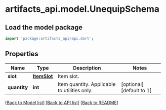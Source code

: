 # artifacts_api.model.UnequipSchema

## Load the model package
```dart
import 'package:artifacts_api/api.dart';
```

## Properties
Name | Type | Description | Notes
------------ | ------------- | ------------- | -------------
**slot** | [**ItemSlot**](ItemSlot.md) | Item slot. | 
**quantity** | **int** | Item quantity. Applicable to utilities only. | [optional] [default to 1]

[[Back to Model list]](../README.md#documentation-for-models) [[Back to API list]](../README.md#documentation-for-api-endpoints) [[Back to README]](../README.md)


